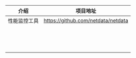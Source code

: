 | 介绍            | 项目地址 | 
|--------------------------------|------|
| 性能监控工具 | https://github.com/netdata/netdata  |
|  |   |
|  |   |
|  |   |
|  |   |
|  |   |
|  |   |
|  |   |
|  |   |
|  |   |
|  |   |
|  |   |
|  |   |
|  |   |
|  |   |
